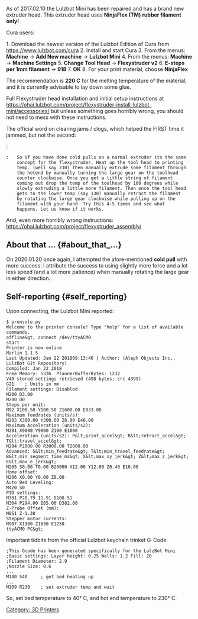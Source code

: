 As of 2017.02.10 the Lulzbot Mini has been repaired and has a brand new
extruder head. This extruder head uses **NinjaFlex (TM) rubber filament
only!**

Cura users:

1\. Download the newest version of the Lulzbot Edition of Cura from
<https://www.lulzbot.com/cura> 2. Install and start Cura 3. From the
menus: **Machine** -\> **Add New machine** -\> **Lulzbot Mini** 4. From
the menus: **Machine** -\> **Machine Settings** 5. **Change Tool Head**
-\> **Flexystruder v2** 6. **E-steps per 1mm filament** -\> **918** 7.
**OK** 8. For your print material, choose **NinjaFlex**

The recommendation is **220 C** for the melting temperature of the
material, and it is currently advisable to lay down some glue.

Full Flexystruder head installation and initial setup instructions at
<https://ohai.lulzbot.com/project/flexystruder-install-lulzbot-mini/accessories/>
but unless something goes horribly wrong, you should not need to mess
with these instructions.

The official word on clearing jams / clogs, which helped the FIRST time
it jammed, but not the second:

:   

    :   So if you have done cold pulls on a normal extruder its the same
        concept for the flexystruder. Heat up the tool head to printing
        temp. (well say 230) Then manually extrude some filament through
        the hotend by manually turning the large gear on the toolhead
        counter clockwise. Once you get a little string of filament
        coming out drop the temp of the toolhead by 100 degrees while
        slowly extruding a little more filament. Then once the tool head
        gets to the lower temp (say 130) manually retract the filament
        by rotating the large gear clockwise while pulling up on the
        filament with your hand. Try this 4-5 times and see what
        happens. Let us know if it works.

And, even more horribly wrong instructions:
<https://ohai.lulzbot.com/project/flexystruder_assembly/>

## About that ... {#about_that_...}

On 2020.01.20 once again, I attempted the afore-mentioned **cold pull**
with more success: I attribute the success to using slightly more force
and a lot less speed (and a lot more patience) when manually rotating
the large gear in either direction.

## Self-reporting {#self_reporting}

Upon connecting, the Lulzbot Mini reported:

    $ pronsole.py
    Welcome to the printer console! Type "help" for a list of available commands.
    offline&gt; connect /dev/ttyACM0
    start
    Printer is now online
    Marlin 1.1.5
    Last Updated: Jan 22 201809:13:46 | Author: (Aleph Objects Inc., LulzBot Git Repository)
    Compiled: Jan 22 2018
    Free Memory: 5336  PlannerBufferBytes: 1232
    V40 stored settings retrieved (498 bytes; crc 4399)
    G21    ; Units in mm
    Filament settings: Disabled
    M200 D3.00
    M200 D0
    Steps per unit:
    M92 X100.50 Y100.50 Z1600.00 E833.00
    Maximum feedrates (units/s):
    M203 X300.00 Y300.00 Z8.00 E40.00
    Maximum Acceleration (units/s2):
    M201 X9000 Y9000 Z100 E1000
    Acceleration (units/s2): P&lt;print_accel&gt; R&lt;retract_accel&gt; T&lt;travel_accel&gt;
    M204 P2000.00 R3000.00 T2000.00
    Advanced: S&lt;min_feedrate&gt; T&lt;min_travel_feedrate&gt; B&lt;min_segment_time_ms&gt; X&lt;max_xy_jerk&gt; Z&lt;max_z_jerk&gt; E&lt;max_e_jerk&gt;
    M205 S0.00 T0.00 B20000 X12.00 Y12.00 Z0.40 E10.00
    Home offset:
    M206 X0.00 Y0.00 Z0.00
    Auto Bed Leveling:
    M420 S0
    PID settings:
    M301 P28.79 I1.91 D108.51
    M304 P294.00 I65.00 D382.00
    Z-Probe Offset (mm):
    M851 Z-1.38
    Stepper motor currents:
    M907 X1300 Z1630 E1250
    ttyACM0 PC&gt;

Important tidbits from the official Lulzbot keychain trinket G-Code:

    ;This Gcode has been generated specifically for the LulzBot Mini
    ;Basic settings: Layer height: 0.25 Walls: 1.2 Fill: 20
    ;Filament Diameter: 2.9
    ;Nozzle Size: 0.6
    ...
    M140 S40     ; get bed heating up
    ...
    M109 R230    ; set extruder temp and wait

So, set bed temperature to 40° C, and hot end temperature to 230° C.

[Category: 3D Printers](Category:_3D_Printers)
